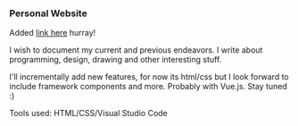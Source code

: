 ### Personal Website

Added [link here](https://piotr-szymaniec.dev/) hurray!

I wish to document my current and previous endeavors. I write about programming, design, drawing and other interesting stuff.

I'll incrementally add new features, for now its html/css but I look forward to include framework components and more. Probably with Vue.js. Stay tuned :)  

Tools used:
HTML/CSS/Visual Studio Code
